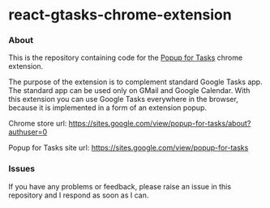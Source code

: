 # react-gtasks-chrome-extension

### About
This is the repository containing code for the [Popup for Tasks](https://chrome.google.com/webstore/detail/popup-for-tasks/fbfmjhllpjnchamhmhmbfbapfngpempc) chrome extension.

The purpose of the extension is to complement standard Google Tasks app. The standard app can be used only on GMail and Google Calendar. With this extension you can use Google Tasks everywhere in the browser, because it is implemented in a form of an extension popup.

Chrome store url: https://sites.google.com/view/popup-for-tasks/about?authuser=0

Popup for Tasks site url: https://sites.google.com/view/popup-for-tasks

### Issues
If you have any problems or feedback, please raise an issue in this repository and I respond as soon as I can.
